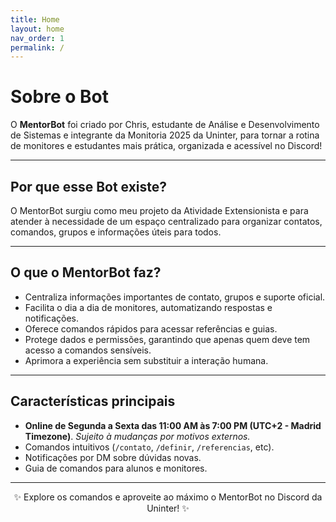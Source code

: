```yaml
---
title: Home
layout: home
nav_order: 1
permalink: /
---
```


# Sobre o Bot

O **MentorBot** foi criado por Chris, estudante de Análise e Desenvolvimento de Sistemas e integrante da Monitoria 2025 da Uninter, para tornar a rotina de monitores e estudantes mais prática, organizada e acessível no Discord!

---

## Por que esse Bot existe?

O MentorBot surgiu como meu projeto da Atividade Extensionista e para atender à necessidade de um espaço centralizado para organizar contatos, comandos, grupos e informações úteis para todos.

---

## O que o MentorBot faz?

- Centraliza informações importantes de contato, grupos e suporte oficial.
- Facilita o dia a dia de monitores, automatizando respostas e notificações.
- Oferece comandos rápidos para acessar referências e guias.
- Protege dados e permissões, garantindo que apenas quem deve tem acesso a comandos sensíveis.
- Aprimora a experiência sem substituir a interação humana.

---

## Características principais

- **Online de Segunda a Sexta das 11:00 AM às 7:00 PM (UTC+2 - Madrid Timezone)**.
  _Sujeito à mudanças por motivos externos._
- Comandos intuitivos (`/contato`, `/definir`, `/referencias`, etc).
- Notificações por DM sobre dúvidas novas.
- Guia de comandos para alunos e monitores.

---

<div align="center">

✨ Explore os comandos e aproveite ao máximo o MentorBot no Discord da Uninter! ✨

</div>
